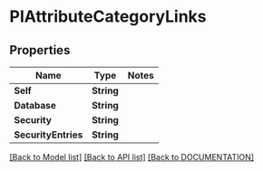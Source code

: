 # PIAttributeCategoryLinks

## Properties
Name | Type | Notes
------------ | ------------- | -------------
**Self** | **String**
**Database** | **String**
**Security** | **String**
**SecurityEntries** | **String**

[[Back to Model list]](../../DOCUMENTATION.md#documentation-for-models) [[Back to API list]](../../DOCUMENTATION.md#documentation-for-api-endpoints) [[Back to DOCUMENTATION]](../../DOCUMENTATION.md)
